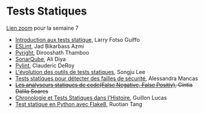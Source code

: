 # Tests Statiques

[Lien zoom](https://umontreal.zoom.us/j/6315628084?pwd=IugzriDtO2SVse4EySWxISSHoPj2lS.1) pour la semaine 7

- [Introduction aux tests statique](https://github.com/umontreal-diro/IFT3913/tree/main/presentations/Semaine7/LarryFotsoGuiffo), Larry Fotso Guiffo
- [ESLint](https://github.com/umontreal-diro/IFT3913/tree/main/presentations/Semaine7/JadBikarbassAzmi), Jad Bikarbass Azmi
- [Pyright](https://github.com/umontreal-diro/IFT3913/tree/main/presentations/Semaine7/DirooshathThamboo), Dirooshath Thamboo
- [SonarQube](https://github.com/umontreal-diro/IFT3913/tree/main/presentations/Semaine7/AliDiya), Ali Diya
- [Pylint](https://github.com/umontreal-diro/IFT3913/tree/main/presentations/Semaine7/ClaudericDeRoy), Clauderic DeRoy
- [L'évolution des outils de tests statiques](https://github.com/umontreal-diro/IFT3913/tree/main/presentations/Semaine7/SongjuLee), Songju Lee 
- [Tests statiques pour détecter des failles de sécurité](https://github.com/umontreal-diro/IFT3913/tree/main/presentations/Semaine7/AlessandraMancas), Alessandra Mancas
- ~~[Les analyseurs statiques de code(False Negative, False Positiv)](https://github.com/umontreal-diro/IFT3913/tree/main/presentations/Semaine7/CintiaDalilaSoares), Cintia Dalila Soares~~
- [Chronologie et Tests Statiques dans l'Histoire](https://github.com/umontreal-diro/IFT3913/tree/main/presentations/Semaine7/LucasGuillon), Guillon Lucas
- [Test statique en Python avec Flake8](https://github.com/umontreal-diro/IFT3913/tree/main/presentations/Semaine7/RuotianTang), Ruotian Tang
